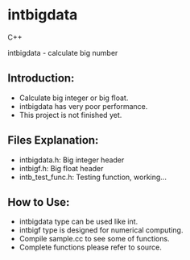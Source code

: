 intbigdata
==========

C++

intbigdata - calculate big number

Introduction:
-------------
* Calculate big integer or big float.
* intbigdata has very poor performance.
* This project is not finished yet.

Files Explanation:
-------------
* intbigdata.h: Big integer header
* intbigf.h: Big float header
* intb_test_func.h: Testing function, working...

How to Use:
-----------
* intbigdata type can be used like int.
* intbigf type is designed for numerical computing.
* Compile sample.cc to see some of functions.
* Complete functions please refer to source.